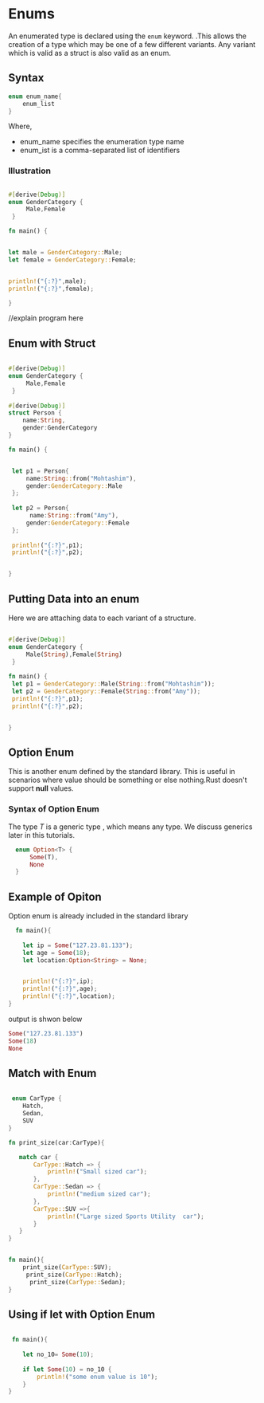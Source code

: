 # Enums

 An enumerated type is declared using the `enum` keyword.
 .This allows the creation of a type which may be one of a few different variants. Any variant which is valid as a struct is also valid as an enum.

## Syntax

```rust
enum enum_name{
    enum_list
}

```
Where,

- enum_name specifies the enumeration type name
- enum_ist is a comma-separated list of identifiers

### Illustration 

```rust

#[derive(Debug)]
enum GenderCategory {
     Male,Female
 }

fn main() {


let male = GenderCategory::Male;
let female = GenderCategory::Female;


println!("{:?}",male);
println!("{:?}",female);

}
```
//explain program here 

## Enum with Struct


```rust

#[derive(Debug)]
enum GenderCategory {
     Male,Female
 }
 
#[derive(Debug)]
struct Person {
    name:String,
    gender:GenderCategory
}

fn main() {


 let p1 = Person{
     name:String::from("Mohtashim"),
     gender:GenderCategory::Male
 };
 
 let p2 = Person{
      name:String::from("Amy"),
     gender:GenderCategory::Female
 };
 
 println!("{:?}",p1);
 println!("{:?}",p2);


}


```
## Putting Data into an enum

Here we are attaching data to each variant of a structure.

```rust

#[derive(Debug)]
enum GenderCategory {
     Male(String),Female(String)
 }
 
fn main() {
 let p1 = GenderCategory::Male(String::from("Mohtashim"));
 let p2 = GenderCategory::Female(String::from("Amy"));
 println!("{:?}",p1);
 println!("{:?}",p2);


}


```

## Option Enum

This is another enum defined by the standard library. This is useful in scenarios where value should be something or else nothing.Rust doesn't support **null** values.

### Syntax of Option Enum 

The type *T* is a generic type , which means any type. We discuss generics later in this tutorials.

```rust
  enum Option<T> {
      Some(T),
      None
  }
```

## Example of Opiton

Option enum is already included in the standard library

```rust
  fn main(){
    
    let ip = Some("127.23.81.133");
    let age = Some(18);
    let location:Option<String> = None;


    println!("{:?}",ip);
    println!("{:?}",age);
    println!("{:?}",location);
}

```

output is shwon below

```rust
Some("127.23.81.133")
Some(18)
None

```

## Match with Enum

```rust

 enum CarType {
    Hatch,
    Sedan,
    SUV
}

fn print_size(car:CarType){

   match car {
       CarType::Hatch => {
           println!("Small sized car");
       },
       CarType::Sedan => {
           println!("medium sized car");
       },
       CarType::SUV =>{
           println!("Large sized Sports Utility  car");
       }
   }
}


fn main(){
    print_size(CarType::SUV);
     print_size(CarType::Hatch);
      print_size(CarType::Sedan);
}

```

## Using if let with Option Enum

```rust

 fn main(){
    
    let no_10= Some(10);
    
    if let Some(10) = no_10 {
        println!("some enum value is 10");
    }
}

```
